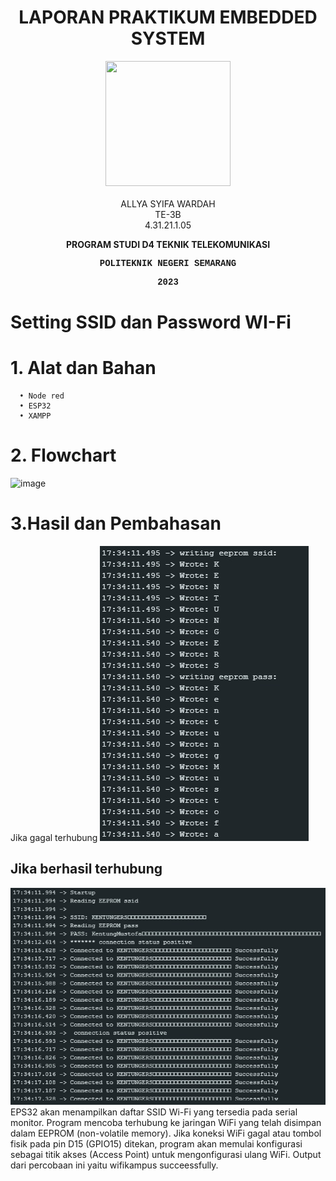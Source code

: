 <h1 align="center">LAPORAN PRAKTIKUM EMBEDDED SYSTEM</h1>
<p align="center">
  <img src="https://en.polines.ac.id/images/logo_bw.jpg" width="200" height="200">
<br>
<br>ALLYA SYIFA WARDAH
<br>TE-3B
<br>4.31.21.1.05</p>
<b><p align="center">PROGRAM STUDI D4 TEKNIK TELEKOMUNIKASI</p>
<p style="font-family:courier;" align="center">POLITEKNIK NEGERI SEMARANG</p>
<p style="font-family:courier;" align="center">2023</p></b>

  

# Setting SSID dan Password WI-Fi
# 1.	Alat dan Bahan
      •	Node red
      •	ESP32
      •	XAMPP
      
# 2. Flowchart
![image](https://github.com/AllyaSyifaWardah/Sistem_Embedded/assets/155618590/98367bf4-39e7-413e-bfb8-6510251a3a15)

# 3.Hasil dan Pembahasan
Jika gagal terhubung
![alt text](https://github.com/rayabima/Embedded-System/blob/main/Media/3.%20serial%20monitor%20setelah%20memasukan%20ssid%20dan%20pass.jpeg?raw=true)

## Jika berhasil terhubung
![alt text](https://github.com/rayabima/Embedded-System/blob/main/Media/4.%20Serial%20Monitor%20Setelah%20Berhasil%20Terhubung.jpeg?raw=true)
  EPS32 akan menampilkan daftar SSID Wi-Fi yang tersedia pada serial monitor. 
  Program mencoba terhubung ke jaringan WiFi yang telah disimpan dalam EEPROM (non-volatile memory). 
  Jika koneksi WiFi gagal atau tombol fisik pada pin D15 (GPIO15) ditekan, program akan memulai 
  konfigurasi sebagai titik akses (Access Point) untuk mengonfigurasi ulang WiFi. 
  Output dari percobaan ini yaitu wifikampus succeessfully.



      
